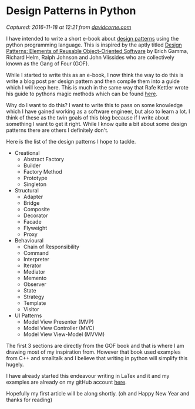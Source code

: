 # Design Patterns in Python

_Captured: 2016-11-18 at 12:21 from [davidcorne.com](https://davidcorne.com/2013/01/07/design-patterns-in-python/#more-581)_

I have intended to write a short e-book about [design patterns](http://en.wikipedia.org/wiki/Software_design_pattern) using the python programming language. This is inspired by the aptly titled [ Design Patterns: Elements of Reusable Object-Oriented Software](http://en.wikipedia.org/wiki/Design_Patterns_\(book\)) by Erich Gamma, Richard Helm, Ralph Johnson and John Vlissides who are collectively known as the Gang of Four (GOF).

While I started to write this as an e-book, I now think the way to do this is write a blog post per design pattern and then compile them into a guide which I will keep here. This is much in the same way that Rafe Kettler wrote his guide to pythons magic methods which can be found [here](http://www.rafekettler.com/magicmethods.html).

Why do I want to do this? I want to write this to pass on some knowledge which I have gained working as a software engineer, but also to learn a lot. I think of these as the twin goals of this blog because if I write about something I want to get it right. While I know quite a bit about some design patterns there are others I definitely don't.

Here is the list of the design patterns I hope to tackle.

  * Creational
    * Abstract Factory
    * Builder
    * Factory Method
    * Prototype
    * Singleton
  * Structural
    * Adapter
    * Bridge
    * Composite
    * Decorator
    * Facade
    * Flyweight
    * Proxy
  * Behavioural
    * Chain of Responsibility
    * Command
    * Interpreter
    * Iterator
    * Mediator
    * Memento
    * Observer
    * State
    * Strategy
    * Template
    * Visitor
  * UI Patterns
    * Model View Presenter (MVP)
    * Model View Controller (MVC)
    * Model View View-Model (MVVM)

The first 3 sections are directly from the GOF book and that is where I am drawing most of my inspiration from. However that book used examples from C++ and smalltalk and I believe that writing in python will simplify this hugely.

I have already started this endeavour writing in LaTex and it and my examples are already on my gitHub account [here](https://github.com/davidcorne/Design-Patterns-In-Python).

Hopefully my first article will be along shortly. (oh and Happy New Year and thanks for reading)
